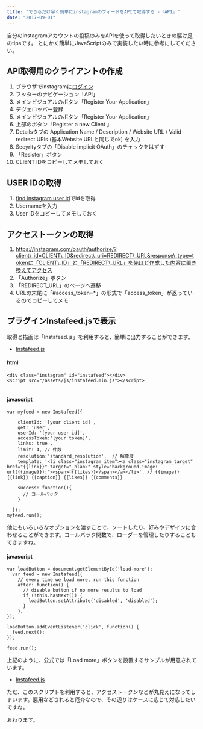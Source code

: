 ```yaml
---
title: "できるだけ早く簡単にinstagramのフィードをAPIで取得する -『API』"
date: "2017-09-01"
---
```


自分のinstagramアカウントの投稿のみをAPIを使って取得したいときの駆け足のtipsです。 とにかく簡単にJavaScriptのみで実装したい時に参考にしてください。

## API取得用のクライアントの作成

1. ブラウザでinstagramに[ログイン](https://www.instagram.com/)
2. フッターのナビゲーション「API」
3. メインビジュアルのボタン「Register Your Application」
4. デヴェロッパー登録
5. メインビジュアルのボタン「Register Your Application」
6. 上部のボタン「Register a new Client 」
7. Detailsタブの Application Name / Description / Website URL / Valid redirect URIs (基本Website URLと同じでok) を入力
8. Secyrityタブの「Disable implicit OAuth」のチェックをはずす
9. 「Resister」ボタン
10. CLIENT IDをコピーしてメモしておく

## USER IDの取得

1. [find instagram user id](https://smashballoon.com/instagram-feed/find-instagram-user-id/)でidを取得
2. Usernameを入力
3. User IDをコピーしてメモしておく

## アクセストークンの取得

1. https://instagram.com/oauth/authorize/?client\_id=CLIENT\_ID&redirect\_uri=REDIRECT\_URL&response\_type=tokenに「CLIENT\_ID」と「REDIRECT\_URL」を先ほど作成した内容に置き換えてアクセス
2. 「Authorize」ボタン
3. 「REDIRECT\_URL」のページへ遷移
4. URLの末尾に「#access\_token=\*」の形式で「access\_token」が返っているのでコピーしてメモ

## プラグインInstafeed.jsで表示

取得と描画は「Instafeed.js」を利用すると、簡単に出力することができます。

- [Instafeed.js](http://instafeedjs.com/)

#### html

```
<div class="instagram" id="instafeed"></div>
<script src="/assets/js/instafeed.min.js"></script>


```

#### javascript

```
var myfeed = new Instafeed({

    clientId: '[your client id]',
    get: 'user',
    userId: '[your user id]',
    accessToken:'[your token]',
    links: true ,
    limit: 4, // 件数
    resolution:'standard_resolution',  // 解像度
    template: '<li class="instagram_item"><a class="instagram_target" href="{{link}}" target="_blank" style="background-image: url({{image}});"><span>♡{{likes}}</span></a></li>', // {{image}} {{link}} {{caption}} {{likes}} {{comments}}

    success: function(){
      // コールバック
    }

  });
myfeed.run();

```

他にもいろいろなオプションを渡すことで、ソートしたり、好みやデザインに合わせることができます。コールバック関数で、ローダーを管理したりすることもできますね。

#### javascript

```
var loadButton = document.getElementById('load-more');
  var feed = new Instafeed({
    // every time we load more, run this function
    after: function() {
      // disable button if no more results to load
      if (!this.hasNext()) {
        loadButton.setAttribute('disabled', 'disabled');
      }
    },
});

loadButton.addEventListener('click', function() {
  feed.next();
});

feed.run();

```

上記のように、公式では「Load more」ボタンを設置するサンプルが用意されています。

- [Instafeed.js](http://instafeedjs.com/)

ただ、このスクリプトを利用すると、アクセストークンなどが丸見えになってしまいます。悪用などされると厄介なので、その辺りはケースに応じて対応したいですね。

おわります。
